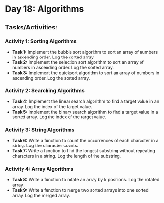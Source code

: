 # Day 18: Algorithms

## Tasks/Activities:

### Activity 1: Sorting Algorithms
- **Task 1:** Implement the bubble sort algorithm to sort an array of numbers in ascending order. Log the sorted array.
- **Task 2:** Implement the selection sort algorithm to sort an array of numbers in ascending order. Log the sorted array.
- **Task 3:** Implement the quicksort algorithm to sort an array of numbers in ascending order. Log the sorted array.

### Activity 2: Searching Algorithms
- **Task 4:** Implement the linear search algorithm to find a target value in an array. Log the index of the target value.
- **Task 5:** Implement the binary search algorithm to find a target value in a sorted array. Log the index of the target value.

### Activity 3: String Algorithms
- **Task 6:** Write a function to count the occurrences of each character in a string. Log the character counts.
- **Task 7:** Write a function to find the longest substring without repeating characters in a string. Log the length of the substring.

### Activity 4: Array Algorithms
- **Task 8:** Write a function to rotate an array by k positions. Log the rotated array.
- **Task 9:** Write a function to merge two sorted arrays into one sorted array. Log the merged array.
